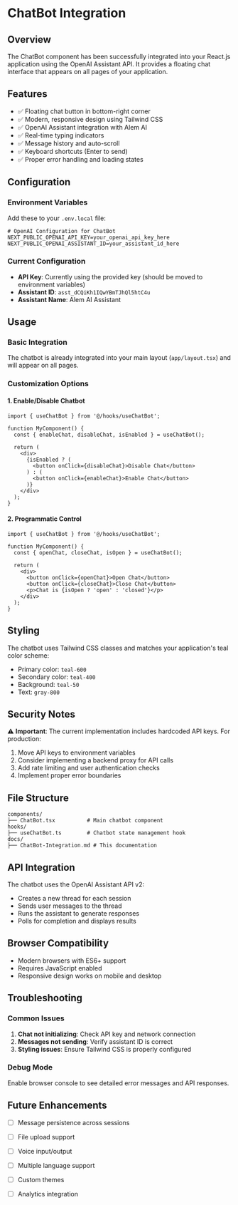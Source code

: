 # ChatBot Integration

## Overview
The ChatBot component has been successfully integrated into your React.js application using the OpenAI Assistant API. It provides a floating chat interface that appears on all pages of your application.

## Features
- ✅ Floating chat button in bottom-right corner
- ✅ Modern, responsive design using Tailwind CSS
- ✅ OpenAI Assistant integration with Alem AI
- ✅ Real-time typing indicators
- ✅ Message history and auto-scroll
- ✅ Keyboard shortcuts (Enter to send)
- ✅ Proper error handling and loading states

## Configuration

### Environment Variables
Add these to your `.env.local` file:

```env
# OpenAI Configuration for ChatBot
NEXT_PUBLIC_OPENAI_API_KEY=your_openai_api_key_here
NEXT_PUBLIC_OPENAI_ASSISTANT_ID=your_assistant_id_here
```

### Current Configuration
- **API Key**: Currently using the provided key (should be moved to environment variables)
- **Assistant ID**: `asst_dCQiKh1IQwYBmTJhQl5htC4u`
- **Assistant Name**: Alem AI Assistant

## Usage

### Basic Integration
The chatbot is already integrated into your main layout (`app/layout.tsx`) and will appear on all pages.

### Customization Options

#### 1. Enable/Disable Chatbot
```tsx
import { useChatBot } from '@/hooks/useChatBot';

function MyComponent() {
  const { enableChat, disableChat, isEnabled } = useChatBot();
  
  return (
    <div>
      {isEnabled ? (
        <button onClick={disableChat}>Disable Chat</button>
      ) : (
        <button onClick={enableChat}>Enable Chat</button>
      )}
    </div>
  );
}
```

#### 2. Programmatic Control
```tsx
import { useChatBot } from '@/hooks/useChatBot';

function MyComponent() {
  const { openChat, closeChat, isOpen } = useChatBot();
  
  return (
    <div>
      <button onClick={openChat}>Open Chat</button>
      <button onClick={closeChat}>Close Chat</button>
      <p>Chat is {isOpen ? 'open' : 'closed'}</p>
    </div>
  );
}
```

## Styling
The chatbot uses Tailwind CSS classes and matches your application's teal color scheme:
- Primary color: `teal-600`
- Secondary color: `teal-400`
- Background: `teal-50`
- Text: `gray-800`

## Security Notes
⚠️ **Important**: The current implementation includes hardcoded API keys. For production:

1. Move API keys to environment variables
2. Consider implementing a backend proxy for API calls
3. Add rate limiting and user authentication checks
4. Implement proper error boundaries

## File Structure
```
components/
├── ChatBot.tsx          # Main chatbot component
hooks/
├── useChatBot.ts        # Chatbot state management hook
docs/
├── ChatBot-Integration.md # This documentation
```

## API Integration
The chatbot uses the OpenAI Assistant API v2:
- Creates a new thread for each session
- Sends user messages to the thread
- Runs the assistant to generate responses
- Polls for completion and displays results

## Browser Compatibility
- Modern browsers with ES6+ support
- Requires JavaScript enabled
- Responsive design works on mobile and desktop

## Troubleshooting

### Common Issues
1. **Chat not initializing**: Check API key and network connection
2. **Messages not sending**: Verify assistant ID is correct
3. **Styling issues**: Ensure Tailwind CSS is properly configured

### Debug Mode
Enable browser console to see detailed error messages and API responses.

## Future Enhancements
- [ ] Message persistence across sessions
- [ ] File upload support
- [ ] Voice input/output
- [ ] Multiple language support
- [ ] Custom themes
- [ ] Analytics integration







